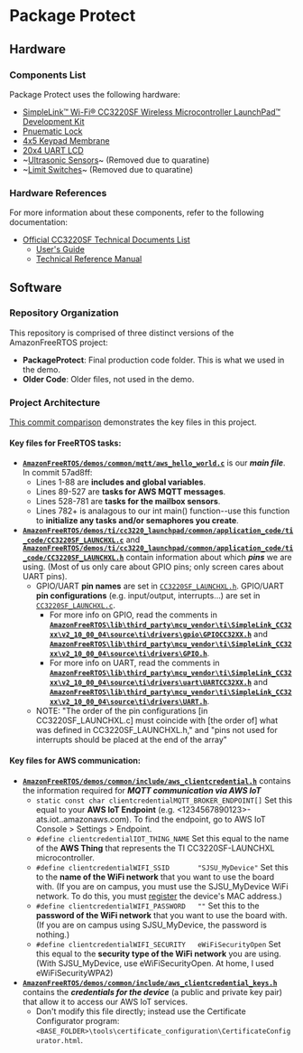# Package Protect

## Hardware

### Components List
Package Protect uses the following hardware:
+ [SimpleLink™ Wi-Fi® CC3220SF Wireless Microcontroller LaunchPad™ Development Kit](http://www.ti.com/tool/CC3220SF-LAUNCHXL?jktype=tools_software)
+ [Pnuematic Lock](https://www.amazon.com/dp/B01IB3OIVO/ref=sspa_dk_detail_7?psc=1&pd_rd_i=B01IB3OIVO)
+ [4x5 Keypad Membrane](https://www.amazon.com/gp/product/B07RX9ZBF7/ref=ppx_yo_dt_b_search_asin_title?ie=UTF8&psc=1)
+ [20x4 UART LCD](https://www.amazon.com/gp/product/B0757BFQM2/ref=ppx_yo_dt_b_asin_title_o03_s00?ie=UTF8&psc=1)
+ ~[Ultrasonic Sensors](https://www.amazon.com/gp/product/B01COSN7O6/ref=ppx_yo_dt_b_asin_title_o00_s00?ie=UTF8&psc=1)~ (Removed due to quaratine)
+ ~[Limit Switches](https://www.amazon.com/dp/B07BL33XXT/ref=sspa_dk_detail_0?psc=1&pd_rd_i=B07BL33XXT&pd_rd_w=9nFwj&pf_rd_p=45a72588-80f7-4414-9851-786f6c16d42b&pd_rd_wg=6FgEB&pf_rd_r=DRRCBGBSMXJPN6FY4KQX&pd_rd_r=31581f58-97d5-4a86-9922-5602ede98874&spLa=ZW5jcnlwdGVkUXVhbGlmaWVyPUEzR0FFWEo2VTRFUEYyJmVuY3J5cHRlZElkPUEwNzg0NjQ3VUFRWUhLNjJDVTk5JmVuY3J5cHRlZEFkSWQ9QTA4OTgwNDZFTVVBNjlTWElDVDEmd2lkZ2V0TmFtZT1zcF9kZXRhaWwmYWN0aW9uPWNsaWNrUmVkaXJlY3QmZG9Ob3RMb2dDbGljaz10cnVl)~ (Removed due to quaratine)

### Hardware References
For more information about these components, refer to the following documentation:
+ [Official CC3220SF Technical Documents List](http://www.ti.com/tool/CC3220SF-LAUNCHXL#technicaldocuments)
  + [User's Guide](http://www.ti.com/lit/ug/swru463b/swru463b.pdf)
  + [Technical Reference Manual](http://www.ti.com/lit/ug/swru465/swru465.pdf)

## Software
### Repository Organization
This repository is comprised of three distinct versions of the AmazonFreeRTOS project:

+ **PackageProtect**: Final production code folder. This is what we used in the demo.
+ **Older Code**: Older files, not used in the demo.

### Project Architecture
[This commit comparison](https://github.com/ZoieM/Package-Protect/compare/2d71048..57ad8ff) demonstrates the key files in this project.

#### Key files for FreeRTOS tasks:
+ [**`AmazonFreeRTOS/demos/common/mqtt/aws_hello_world.c`**](https://github.com/ZoieM/Package-Protect/blob/master/OldReferenceCode/AmazonFreeRTOS/demos/common/mqtt/aws_hello_world.c) is our ***main file***. In commit 57ad8ff:
  + Lines 1-88 are **includes and global variables**.
  + Lines 89-527 are **tasks for AWS MQTT messages**.
  + Lines 528-781 are **tasks for the mailbox sensors**.
  + Lines 782+ is analagous to our int main() function--use this function to **initialize any tasks and/or semaphores you create**.
+ [**`AmazonFreeRTOS/demos/ti/cc3220_launchpad/common/application_code/ti_code/CC3220SF_LAUNCHXL.c`**](https://github.com/ZoieM/Package-Protect/blob/master/OldReferenceCode/AmazonFreeRTOS/demos/ti/cc3220_launchpad/common/application_code/ti_code/CC3220SF_LAUNCHXL.c) and [**`AmazonFreeRTOS/demos/ti/cc3220_launchpad/common/application_code/ti_code/CC3220SF_LAUNCHXL.h`**](https://github.com/ZoieM/Package-Protect/blob/master/OldReferenceCode/AmazonFreeRTOS/demos/ti/cc3220_launchpad/common/application_code/ti_code/CC3220SF_LAUNCHXL.h) contain information about which ***pins*** we are using. (Most of us only care about GPIO pins; only screen cares about UART pins).
  + GPIO/UART **pin names** are set in [`CC3220SF_LAUNCHXL.h`](https://github.com/ZoieM/Package-Protect/blob/master/OldReferenceCode/AmazonFreeRTOS/demos/ti/cc3220_launchpad/common/application_code/ti_code/CC3220SF_LAUNCHXL.h). GPIO/UART **pin configurations** (e.g. input/output, interrupts...) are set in [`CC3220SF_LAUNCHXL.c`](https://github.com/ZoieM/Package-Protect/blob/master/OldReferenceCode/AmazonFreeRTOS/demos/ti/cc3220_launchpad/common/application_code/ti_code/CC3220SF_LAUNCHXL.c).
    + For more info on GPIO, read the comments in [**`AmazonFreeRTOS\lib\third_party\mcu_vendor\ti\SimpleLink_CC32xx\v2_10_00_04\source\ti\drivers\gpio\GPIOCC32XX.h`**](https://github.com/ZoieM/Package-Protect/blob/master/OldReferenceCode/AmazonFreeRTOS/lib/third_party/mcu_vendor/ti/SimpleLink_CC32xx/v2_10_00_04/source/ti/drivers/gpio/GPIOCC32XX.h) and [**`AmazonFreeRTOS\lib\third_party\mcu_vendor\ti\SimpleLink_CC32xx\v2_10_00_04\source\ti\drivers\GPIO.h`**](https://github.com/ZoieM/Package-Protect/blob/master/OldReferenceCode/AmazonFreeRTOS/lib/third_party/mcu_vendor/ti/SimpleLink_CC32xx/v2_10_00_04/source/ti/drivers/GPIO.h). 
    + For more info on UART, read the comments in [**`AmazonFreeRTOS\lib\third_party\mcu_vendor\ti\SimpleLink_CC32xx\v2_10_00_04\source\ti\drivers\uart\UARTCC32XX.h`**](https://github.com/ZoieM/Package-Protect/blob/master/OldReferenceCode/AmazonFreeRTOS/lib/third_party/mcu_vendor/ti/SimpleLink_CC32xx/v2_10_00_04/source/ti/drivers/uart/UARTCC32XX.h) and [**`AmazonFreeRTOS\lib\third_party\mcu_vendor\ti\SimpleLink_CC32xx\v2_10_00_04\source\ti\drivers\UART.h`**](https://github.com/ZoieM/Package-Protect/blob/master/OldReferenceCode/AmazonFreeRTOS/lib/third_party/mcu_vendor/ti/SimpleLink_CC32xx/v2_10_00_04/source/ti/drivers/UART.h).
  + NOTE:  "The order of the pin configurations [in CC3220SF_LAUNCHXL.c] must coincide with [the order of] what was defined in CC3220SF_LAUNCHXL.h," and "pins not used for interrupts should be placed at the end of the array"

#### Key files for AWS communication: 
+ [**`AmazonFreeRTOS/demos/common/include/aws_clientcredential.h`**](https://github.com/ZoieM/Package-Protect/blob/master/OldReferenceCode/AmazonFreeRTOS/demos/common/include/aws_clientcredential.h) contains the information required for ***MQTT communication via AWS IoT***
  + `static const char clientcredentialMQTT_BROKER_ENDPOINT[]` Set this equal to your **AWS IoT Endpoint** (e.g. <1234567890123>-ats.iot.<us-east-1>.amazonaws.com). To find the endpoint, go to AWS IoT Console > Settings > Endpoint.
  + `#define clientcredentialIOT_THING_NAME` Set this equal to the name of the **AWS Thing** that represents the TI CC3220SF-LAUNCHXL microcontroller.
  + `#define clientcredentialWIFI_SSID       "SJSU_MyDevice"` Set this to the **name of the WiFi network** that you want to use the board with. (If you are on campus, you must use the SJSU_MyDevice WiFi network. To do this, you must [register](https://one.sjsu.edu/task/all/my-devices-portal) the device's MAC address.)
  + `#define clientcredentialWIFI_PASSWORD   ""` Set this to the **password of the WiFi network** that you want to use the board with. (If you are on campus using SJSU_MyDevice, the password is nothing.)
  + `#define clientcredentialWIFI_SECURITY   eWiFiSecurityOpen`  Set this equal to the **security type of the WiFi network** you are using. (With SJSU_MyDevice, use eWiFiSecurityOpen. At home, I used eWiFiSecurityWPA2)
+ [**`AmazonFreeRTOS/demos/common/include/aws_clientcredential_keys.h`**](https://github.com/ZoieM/Package-Protect/blob/master/OldReferenceCode/AmazonFreeRTOS/demos/common/include/aws_clientcredential_keys.h) contains the ***credentials for the device*** (a public and private key pair) that allow it to access our AWS IoT services.
  + Don't modify this file directly; instead use the Certificate Configurator program: `<BASE_FOLDER>\tools\certificate_configuration\CertificateConfigurator.html`.
